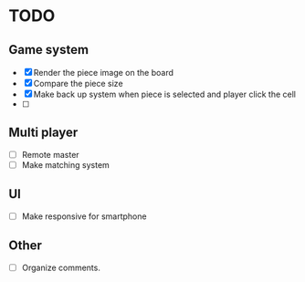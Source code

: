 

# TODO

## Game system
- [x] Render the piece image on the board
- [x] Compare the piece size
- [x] Make back up system when piece is selected and player click the cell
- [ ] 

## Multi player
- [ ] Remote master 
- [ ] Make matching system

## UI
- [ ] Make responsive for smartphone

## Other
- [ ] Organize comments.